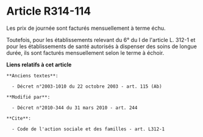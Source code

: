 # Article R314-114

Les prix de journée sont facturés mensuellement à terme échu. 

Toutefois, pour les établissements relevant du 6° du I de l'article L. 312-1 et pour les établissements de santé autorisés à
dispenser des soins de longue durée, ils sont facturés mensuellement selon le terme à échoir.

**Liens relatifs à cet article**

	**Anciens textes**:

	  - Décret n°2003-1010 du 22 octobre 2003 - art. 115 (Ab)

	**Modifié par**:

	  - Décret n°2010-344 du 31 mars 2010 - art. 244

	**Cite**:

	  - Code de l'action sociale et des familles - art. L312-1
